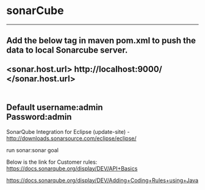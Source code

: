 # sonarCube
------------------------------------------------------------------------------------
Add the below tag in maven pom.xml to push the data to local Sonarcube server.<br>
<properties><br>
   <sonar.host.url> http://localhost:9000/ </sonar.host.url><br>
  </properties><br>
  <br>
  Default username:admin<br>
  Password:admin<br>
  --------------------------------------------------------------------------------
SonarQube Integration for Eclipse (update-site) -
 http://downloads.sonarsource.com/eclipse/eclipse/

run sonar:sonar goal

Below is the link for Customer rules:
https://docs.sonarqube.org/display/DEV/API+Basics

https://docs.sonarqube.org/display/DEV/Adding+Coding+Rules+using+Java
